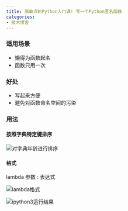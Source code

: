 ```yaml
---
title: 简单点的Python入门课! 写一个Python匿名函数
categories:
- 技术博客
---
```




### 适用场景

- 懒得为函数起名
- 函数只用一次

### 好处

- 写起来方便
- 避免对函数命名空间的污染

### 用法
#### 按照字典特定键排序

![对字典年龄进行排序](https://v2fy.com/asset/0i/jikemiji/jikemiji-md/2020-12-26-python-no-name-function-1608994197000.assets/3203841-6a04cdb351a306c9.png)


#### 格式
lambda 参数 : 表达式


![lambda格式](https://v2fy.com/asset/0i/jikemiji/jikemiji-md/2020-12-26-python-no-name-function-1608994197000.assets/3203841-08ba6f5d63df581c.png)


![ipython3运行结果](https://v2fy.com/asset/0i/jikemiji/jikemiji-md/2020-12-26-python-no-name-function-1608994197000.assets/3203841-1ccacf199b57eae4.png)









